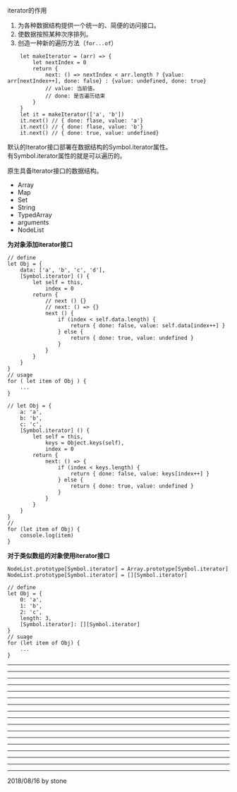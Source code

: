 iterator的作用  

1. 为各种数据结构提供一个统一的、简便的访问接口。  
2. 使数据按照某种次序排列。  
3. 创造一种新的遍历方法（`for...of`）  

```
    let makeIterator = (arr) => {
        let nextIndex = 0
        return {
            next: () => nextIndex < arr.length ? {value: arr[nextIndex++], done: false} : {value: undefined, done: true}
            // value: 当前值。
            // done: 是否遍历结束
        }
    }
    let it = makeIterator(['a', 'b'])
    it.next() // { done: flase, value: 'a'}
    it.next() // { done: flase, value: 'b'}
    it.next() // { done: true, value: undefined}
```

默认的Iterator接口部署在数据结构的Symbol.iterator属性。  
有Symbol.iterator属性的就是可以遍历的。  

原生具备Iterator接口的数据结构。  

- Array  
- Map  
- Set  
- String  
- TypedArray  
- arguments  
- NodeList  

**为对象添加iterator接口**  

    // define
    let Obj = {
        data: ['a', 'b', 'c', 'd'],
        [Symbol.iterator] () {
            let self = this,
                index = 0
            return {
                // next () {}
                // next: () => {}
                next () {
                    if (index < self.data.length) {
                        return { done: false, value: self.data[index++] }
                    } else {
                        return { done: true, value: undefined }
                    }
                }
            }
        }
    }
    // usage
    for ( let item of Obj ) {
        ...
    }

    // let Obj = {
        a: 'a',
        b: 'b',
        c: 'c',
        [Symbol.iterator] () {
            let self = this,
                keys = Object.keys(self),
                index = 0
            return {
                next: () => {
                    if (index < keys.length) {
                        return { done: false, value: keys[index++] }
                    } else {
                        return { done: true, value: undefined }
                    }
                }
            }
        }
    }
    //
    for (let item of Obj) {
        console.log(item)
    }

**对于类似数组的对象使用iterator接口**  

    NodeList.prototype[Symbol.iterator] = Array.prototype[Symbol.iterator]
    NodeList.prototype[Symbol.iterator] = [][Symbol.iterator]

    // define
    let Obj = {
        0: 'a',
        1: 'b',
        2: 'c',
        length: 3,
        [Symbol.iterator]: [][Symbol.iterator]
    }
    // suage
    for (let item of Obj) {
        ... 
    }

****
****
****
****
****
****
****
****
****
****
****
****
****
****
****
****

---
2018/08/16 by stone